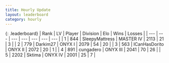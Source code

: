 ```yaml
---
title: Hourly Update
layout: leaderboard
category: hourly
---
```


{: .leaderboard}
| Rank | LV | Player | Division | Elo | Wins | Losses |
| --- | --- | --- | --- | --- | --- | --- |
| <span data-change="0">1</span> | 844 | <span title="ID: 153129">SleepyMattress</span> | MASTER IV | <span data-change="0">2113</span> | <span data-change="0">21</span> | <span data-change="0">3</span> |
| <span data-change="1">2</span> | 779 | <span title="ID: 694036">Darkim27</span> | ONYX I | <span data-change="29">2079</span> | <span data-change="9">54</span> | <span data-change="2">20</span> |
| <span data-change="-1">3</span> | 563 | <span title="ID: 415713">ICanHasDorito</span> | ONYX II | <span data-change="0">2072</span> | <span data-change="0">20</span> | <span data-change="0">1</span> |
| <span data-change="0">4</span> | 891 | <span title="ID: 54134">cungadero</span> | ONYX III | <span data-change="0">2041</span> | <span data-change="0">70</span> | <span data-change="0">26</span> |
| <span data-change="0">5</span> | 2202 | <span title="ID: 353063">Sktima</span> | ONYX IV | <span data-change="0">2001</span> | <span data-change="0">25</span> | <span data-change="0">7</span> |